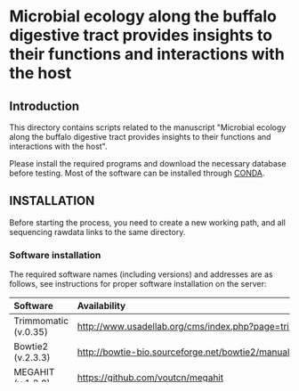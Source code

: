 # Microbial ecology along the buffalo digestive tract provides insights to their functions and interactions with the host

## Introduction

This directory contains scripts related to the manuscript "Microbial ecology along the buffalo digestive tract provides insights to their functions and interactions with the host".

Please install the required programs and download the necessary database before testing. Most of the software can be installed through [CONDA](https://www.anaconda.com/products/individual).

## INSTALLATION

Before starting the process, you need to create a new working path, and all sequencing rawdata links to the same directory.

### Software installation

The required software names (including versions) and addresses are as follows, see instructions for proper software installation on the server:

|Software|Availability|
|:--------|:-----------|
|Trimmomatic (v.0.35)|http://www.usadellab.org/cms/index.php?page=trimmomatic|
|Bowtie2 (v.2.3.3)|http://bowtie-bio.sourceforge.net/bowtie2/manual.shtml|
|MEGAHIT (v.1.2.8)|https://github.com/voutcn/megahit|
|metaSPAdes (v.3.13.0)|https://github.com/ablab/spades|
|MetaBAT2 (2.12.1)|https://bitbucket.org/berkeleylab/metabat/src/master/|
|dRep (v.2.3.2)|https://github.com/MrOlm/drep|
|CheckM (v.1.0.18)|https://github.com/Ecogenomics/CheckM|
|Mash (v.2.3)|https://github.com/marbl/mash|
|FastANI (v.1.32)|https://github.com/ParBLiSS/FastANI|
|Prodigal (v.2.6.3)|https://github.com/hyattpd/Prodigal|
|bwa (v.0.7.15)|https://github.com/lh3/bwa|
|Samtools (v.1.8)|https://github.com/samtools/samtools|
|BEDTools (v.2.27.1)|https://bedtools.readthedocs.io/en/latest/content/installation.html|
|GTDB-TK (v.1.4.1)|https://github.com/Ecogenomics/GTDBTk|
|GraPhlAn (v.1.1.3)|https://github.com/biobakery/graphlan|
|CD-HIT (v.4.8.1)|https://github.com/weizhongli/cdhit/|
|eggnog-mapper (v.4.5)|https://github.com/eggnogdb/eggnog-mapper|
|hmmer (v.3.3.2)|https://github.com/EddyRivasLab/hmmer|

Note: Be sure that the software is loaded in the same environment, that some software uses will call others (say dreps), that the software version given is not necessarily the latest version, and that given here is the version used to complete the project.

### Database installation

The data names, instructions, and addresses that need to be downloaded in this project are as follows:

|Database|Description|Availability|
|:--------|:-----------|:------------|
|Buffalo genomic|Host genome sequences|[CUSA SWP](https://bigd.big.ac.cn/gwh/Assembly/262/show) and [CUSA RVB](https://bigd.big.ac.cn/gwh/Assembly/261/show)|
|Glycine max|Host foodborne genome sequences|[Gmax ZH13 v2.0](https://bigd.big.ac.cn/gwh/Assembly/652/show)|
|Zea Mays|Host foodborne genome sequences|[B73](https://www.ncbi.nlm.nih.gov/nuccore/LPUQ00000000)|
|Medicago truncatula|Host foodborne genome sequences|[MtrunA17r5.0-ANR](https://www.ncbi.nlm.nih.gov/assembly/GCF_003473485.1/)|
|EggNOG|EggNOG annotation|http://eggnog5.embl.de/#/app/downloads|
|dbCAN|CAZymes annotation|http://bcb.unl.edu/dbCAN2/download/|
|GTDB-tk|GTDB-tk database|https://gtdb.ecogenomic.org/downloads|

Note: The version are only the version used in the paper,most of database are constantly updated.

## Usage

The Example workflow is divided into two folders: 'Pipeline' and 'Scripts'. 'Pipeline' folder is the process and specific parameter example of software analysis, and 'Scripts' folder is a self written script for analysis and drawing.Some steps are the same analysis for each sample, some steps are the same analysis by group, in addition to the analysis based on MAGs.

#### Part1: 01_preprocessing.sh

Pretreatment of rawdata, including quality control (removal of low-quality sequence and adaptor sequence) and removal of host genome (including host genome sequence and host foodborne genome sequence).

#### Part2: 02_assembly-binning.sh

Metagenomic assembly and binning were divided into individual assembly of each sample and co assembly of each group. The results of each assembly were binning.

#### Part3: 03_MAGs_taxonomy.sh

All the obtained Bins were filtered and de redundant to obtain high quality MAGs. Then the obtained MAGs were classified and annotated.

#### Part4: 04_MAGs_function.sh

The predicted results were analyzed according to the MAGs. Non-redundant genes were annotated by function and enzyme.

#### Statistical analysis and visualization

The quality of mags and the comparison rate of reads were analyzed. The self written scripts and visual instructions used in the inter group difference analysis of function annotation and enzyme annotation are in the folder 'Scripts'.

## Limitations

This workflow is just a statement of work for project "Microbial ecology along the buffalo digestive tract provides insights to their functions and interactions with the host" and does not necessarily apply to other projects, as appropriate when other projects are being completed as the actual work needs.


